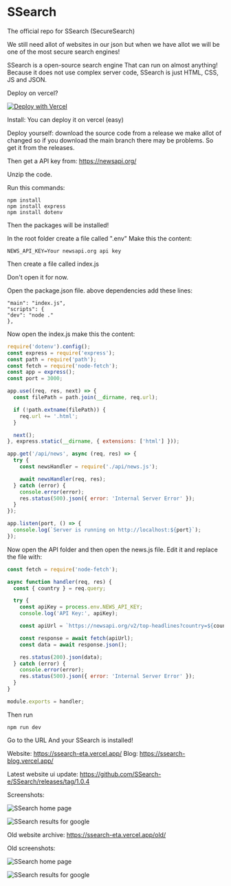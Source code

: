 # SSearch
The official repo for SSearch (SecureSearch)

We still need allot of websites in our json but when we have allot we will be one of the most secure search engines!

SSearch is a open-source search engine
That can run on almost anything! Because it does not use complex server code,
SSearch is just HTML, CSS, JS and JSON.

Deploy on vercel?

[![Deploy with Vercel](https://vercel.com/button)](https://vercel.com/new/clone?repository-url=https%3A%2F%2Fgithub.com%2FSSearch-e%2FSSearch&env=NEWS_API_KEY&envDescription=The%20News%20API%20key%20is%20for%20newsapi.org%20get%20a%20API%20key%20there!&demo-title=SSearch%20live%20website&demo-description=The%20official%20live%20SSearch%20website&demo-url=https%3A%2F%2Fssearch-eta.vercel.app&demo-image=https%3A%2F%2Fssearch-eta.vercel.app%2Fimages%2Flogo.png)

Install:
You can deploy it on vercel (easy)

Deploy yourself:
download the source code from a release we make allot of changed so if you download the main branch there may be problems.
So get it from the releases.

Then get a API key from: https://newsapi.org/

Unzip the code.

Run this commands:
```
npm install
npm install express
npm install dotenv
```

Then the packages will be installed!

In the root folder create a file called ".env"
Make this the content:
```
NEWS_API_KEY=Your newsapi.org api key
```

Then create a file called index.js

Don't open it for now.

Open the package.json file.
above dependencies add these lines:
```
"main": "index.js",
"scripts": {
"dev": "node ."
},
```

Now open the index.js make this the content:
```js
require('dotenv').config();
const express = require('express');
const path = require('path');
const fetch = require('node-fetch');
const app = express();
const port = 3000;

app.use((req, res, next) => {
  const filePath = path.join(__dirname, req.url);

  if (!path.extname(filePath)) {
    req.url += '.html';
  }

  next();
}, express.static(__dirname, { extensions: ['html'] }));

app.get('/api/news', async (req, res) => {
  try {
    const newsHandler = require('./api/news.js');

    await newsHandler(req, res);
  } catch (error) {
    console.error(error);
    res.status(500).json({ error: 'Internal Server Error' });
  }
});

app.listen(port, () => {
  console.log(`Server is running on http://localhost:${port}`);
});
```

Now open the API folder and then open the news.js file.
Edit it and replace the file with:
```js
const fetch = require('node-fetch');

async function handler(req, res) {
  const { country } = req.query;

  try {
    const apiKey = process.env.NEWS_API_KEY;
    console.log('API Key:', apiKey); 

    const apiUrl = `https://newsapi.org/v2/top-headlines?country=${country}&apiKey=${apiKey}`;

    const response = await fetch(apiUrl);
    const data = await response.json();

    res.status(200).json(data);
  } catch (error) {
    console.error(error);
    res.status(500).json({ error: 'Internal Server Error' });
  }
}

module.exports = handler;
```

Then run 
```
npm run dev
```

Go to the URL
And your SSearch is installed!



Website: https://ssearch-eta.vercel.app/
Blog: https://ssearch-blog.vercel.app/

Latest website ui update: https://github.com/SSearch-e/SSearch/releases/tag/1.0.4

Screenshots:

![SSearch home page](https://ssearch-eta.vercel.app/ssearch-eta.vercel.app_.png)


![SSearch results for google](https://ssearch-eta.vercel.app/ssearch-eta.vercel.app_search_q=google.png)

Old website archive: https://ssearch-eta.vercel.app/old/

Old screenshots:

![SSearch home page](https://github.com/SSearch-e/SSearch/assets/110413038/e9f73817-10af-43d9-bd9e-da74e2f0c8d0)


![SSearch results for google](https://github.com/SSearch-e/SSearch/assets/110413038/10fb73da-4adf-48b8-99b7-6189fe4417d7)
